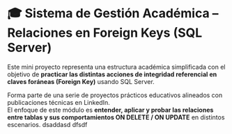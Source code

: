 # 🎓 Sistema de Gestión Académica – Relaciones en Foreign Keys (SQL Server)

Este mini proyecto representa una estructura académica simplificada con el objetivo de **practicar las distintas acciones de integridad referencial en claves foráneas (Foreign Key)** usando SQL Server.

Forma parte de una serie de proyectos prácticos educativos alineados con publicaciones técnicas en LinkedIn.  
El enfoque de este módulo es **entender, aplicar y probar las relaciones entre tablas y sus comportamientos ON DELETE / ON UPDATE** en distintos escenarios.
dsaddasd
dfsdf
